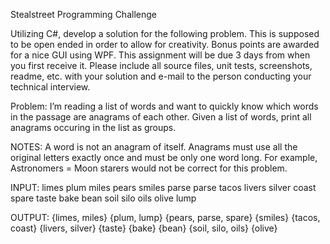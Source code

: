 Stealstreet Programming Challenge

Utilizing C#, develop a solution for the following problem. This is supposed to be open
ended in order to allow for creativity. Bonus points are awarded for a nice GUI using WPF. This
assignment will be due 3 days from when you first receive it. Please include all source files, unit
tests, screenshots, readme, etc. with your solution and e-mail to the person conducting your
technical interview.

Problem: I’m reading a list of words and want to quickly know which words in the passage are
anagrams of each other. Given a list of words, print all anagrams occuring in the list as groups.

NOTES: A word is not an anagram of itself. Anagrams must use all the original letters exactly
once and must be only one word long. For example, Astronomers = Moon starers would not be
correct for this problem.

INPUT: limes plum miles pears smiles parse parse tacos livers silver coast spare taste bake
bean soil silo oils olive lump

OUTPUT:
{limes, miles}
{plum, lump}
{pears, parse, spare}
{smiles}
{tacos, coast}
{livers, silver}
{taste}
{bake}
{bean}
{soil, silo, oils}
{olive}
